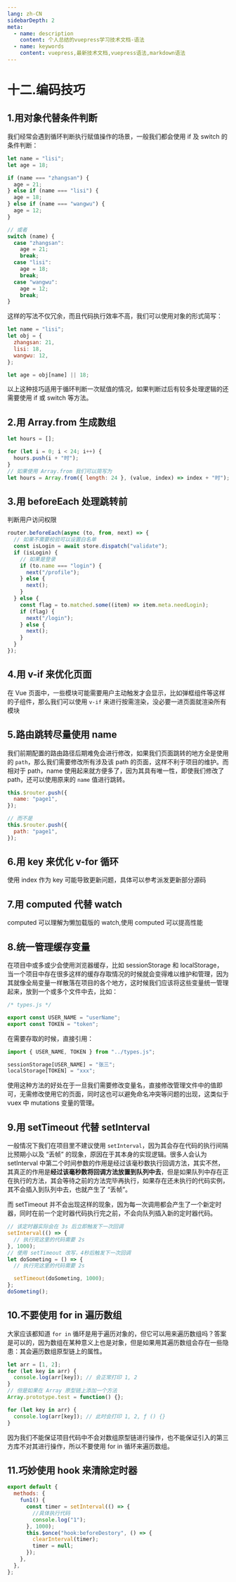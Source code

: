 ```yaml
---
lang: zh-CN
sidebarDepth: 2
meta:
  - name: description
    content: 个人总结的vuepress学习技术文档-语法
  - name: keywords
    content: vuepress,最新技术文档,vuepress语法,markdown语法
---
```


# 十二.编码技巧

## 1.用对象代替条件判断

我们经常会遇到循环判断执行赋值操作的场景，一般我们都会使用 if 及 switch 的条件判断：

```js
let name = "lisi";
let age = 18;

if (name === "zhangsan") {
  age = 21;
} else if (name === "lisi") {
  age = 18;
} else if (name === "wangwu") {
  age = 12;
}

// 或者
switch (name) {
  case "zhangsan":
    age = 21;
    break;
  case "lisi":
    age = 18;
    break;
  case "wangwu":
    age = 12;
    break;
}
```

这样的写法不仅冗余，而且代码执行效率不高，我们可以使用对象的形式简写：

```js
let name = "lisi";
let obj = {
  zhangsan: 21,
  lisi: 18,
  wangwu: 12,
};

let age = obj[name] || 18;
```

以上这种技巧适用于循环判断一次赋值的情况，如果判断过后有较多处理逻辑的还需要使用 if 或 switch 等方法。

## 2.用 Array.from 生成数组

```js
let hours = [];

for (let i = 0; i < 24; i++) {
  hours.push(i + "时");
}
// 如果使用 Array.from 我们可以简写为
let hours = Array.from({ length: 24 }, (value, index) => index + "时");
```

## 3.用 beforeEach 处理跳转前

判断用户访问权限

```js
router.beforeEach(async (to, from, next) => {
  // 如果不需要校验可以设置白名单
  const isLogin = await store.dispatch("validate");
  if (isLogin) {
    // 如果是登录
    if (to.name === "login") {
      next("/profile");
    } else {
      next();
    }
  } else {
    const flag = to.matched.some((item) => item.meta.needLogin);
    if (flag) {
      next("/login");
    } else {
      next();
    }
  }
});
```

## 4.用 v-if 来优化页面

在 Vue 页面中，一些模块可能需要用户主动触发才会显示，比如弹框组件等这样的子组件，那么我们可以使用 `v-if` 来进行按需渲染，没必要一进页面就渲染所有模块

## 5.路由跳转尽量使用 name

我们前期配置的路由路径后期难免会进行修改，如果我们页面跳转的地方全是使用的 `path`，那么我们需要修改所有涉及该 path 的页面，这样不利于项目的维护。而相对于 path，name 使用起来就方便多了，因为其具有唯一性，即使我们修改了 path，还可以使用原来的 `name` 值进行跳转。

```js
this.$router.push({
  name: "page1",
});

// 而不是
this.$router.push({
  path: "page1",
});
```

## 6.用 key 来优化 v-for 循环

使用 index 作为 key 可能导致更新问题，具体可以参考派发更新部分源码

## 7.用 computed 代替 watch

computed 可以理解为懒加载版的 watch,使用 computed 可以提高性能

## 8.统一管理缓存变量

在项目中或多或少会使用浏览器缓存，比如 sessionStorage 和 localStorage，当一个项目中存在很多这样的缓存存取情况的时候就会变得难以维护和管理，因为其就像全局变量一样散落在项目的各个地方，这时候我们应该将这些变量统一管理起来，放到一个或多个文件中去，比如：

```js
/* types.js */

export const USER_NAME = "userName";
export const TOKEN = "token";
```

在需要存取的时候，直接引用：

```js
import { USER_NAME, TOKEN } from "../types.js";

sessionStorage[USER_NAME] = "张三";
localStorage[TOKEN] = "xxx";
```

使用这种方法的好处在于一旦我们需要修改变量名，直接修改管理文件中的值即可，无需修改使用它的页面，同时这也可以避免命名冲突等问题的出现，这类似于 vuex 中 mutations 变量的管理。

## 9.用 setTimeout 代替 setInterval

一般情况下我们在项目里不建议使用 `setInterval`，因为其会存在代码的执行间隔比预期小以及 “丢帧” 的现象，原因在于其本身的实现逻辑。很多人会认为 setInterval 中第二个时间参数的作用是经过该毫秒数执行回调方法，其实不然，其真正的作用是**经过该毫秒数将回调方法放置到队列中去**，但是如果队列中存在正在执行的方法，其会等待之前的方法完毕再执行，如果存在还未执行的代码实例，其不会插入到队列中去，也就产生了 “丢帧”。

而 setTimeout 并不会出现这样的现象，因为每一次调用都会产生了一个新定时器，同时在前一个定时器代码执行完之前，不会向队列插入新的定时器代码。

```js
// 该定时器实际会在 3s 后立即触发下一次回调
setInterval(() => {
  // 执行完这里的代码需要 2s
}, 1000);
// 使用 setTimeout 改写，4秒后触发下一次回调
let doSometing = () => {
  // 执行完这里的代码需要 2s

  setTimeout(doSometing, 1000);
};
doSometing();
```

## 10.不要使用 for in 遍历数组

大家应该都知道 `for in` 循环是用于遍历对象的，但它可以用来遍历数组吗？答案是可以的，因为数组在某种意义上也是对象，但是如果用其遍历数组会存在一些隐患：其会遍历数组原型链上的属性。

```js
let arr = [1, 2];
for (let key in arr) {
  console.log(arr[key]); // 会正常打印 1, 2
}
// 但是如果在 Array 原型链上添加一个方法
Array.prototype.test = function() {};

for (let key in arr) {
  console.log(arr[key]); // 此时会打印 1, 2, ƒ () {}
}
```

因为我们不能保证项目代码中不会对数组原型链进行操作，也不能保证引入的第三方库不对其进行操作，所以不要使用 for in 循环来遍历数组。

## 11.巧妙使用 hook 来清除定时器

```js
export default {
  methods: {
    fun1() {
      const timer = setInterval(() => {
        //具体执行代码
        console.log("1");
      }, 1000);
      this.$once("hook:beforeDestory", () => {
        clearInterval(timer);
        timer = null;
      });
    },
  },
};
```

